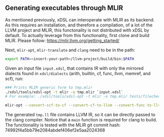 ## Generating executables through MLIR

As mentioned previously, xDSL can interoperate with MLIR as its backend. As this
requires an installation, and therefore a compilation, of a lot of the LLVM
project and MLIR, this functonality is not distributed with xDSL by default. To
actually leverage from this functionality, first clone and build MLIR. Please
follow: https://mlir.llvm.org/getting_started/

Next, `mlir-opt`, `mlir-translate` and `clang` need to be in the path:

```bash
export PATH=<insert-your-path>/llvm-project/build/bin:$PATH
```

Given an input file `input.xdsl`, that contains IR with only the mirrored dialects
found in `xdsl/dialects` (arith, builtin, cf, func, llvm, memref, and scf), run:

```bash
### Prints MLIR generic form to tmp.mlir
./xdsl/tools/xdsl-opt -t mlir -o tmp.mlir `input.xdsl`
# For example: ./xdsl/tools/xdsl-opt -t mlir -o tmp.mlir tests/filecheck/scf_ops.xdsl

mlir-opt --convert-scf-to-cf --convert-cf-to-llvm --convert-func-to-llvm --convert-arith-to-llvm --convert-memref-to-llvm --reconcile-unrealized-casts tmp.mlir | mlir-translate --mlir-to-llvmir > tmp.ll
```

The generated `tmp.ll` file contains LLVM IR, so it can be directly passed to
the clang compiler. Notice that a `main` function is required for clang to
build. The functionality is tested with the MLIR git commit hash:
74992f4a5bb79e2084abdef406ef2e5aa2024368
